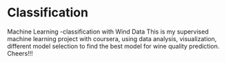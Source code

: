 # Classification
Machine Learning -classification with Wind Data
This is my supervised machine learning project with coursera, using data analysis, visualization, different model selection to find the best model for wine quality prediction.
Cheers!!!
